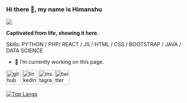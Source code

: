 ### Hi there 👋, my name is Himanshu
![](https://media-exp1.licdn.com/dms/image/C5616AQGBKBKRYt8veg/profile-displaybackgroundimage-shrink_350_1400/0/1629062278448?e=1639612800&v=beta&t=a347wQuW0btNGkwm3gQUr_KLRlNvGZJZpdexbJt3NpM)

**Captivated from life, showing it here.**

Skills: PYTHON / PHP/ REACT / JS / HTML / CSS /  BOOTSTRAP / JAVA / DATA SCIENCE

- 🔭 I’m currently working on this page. 


[<img src='https://cdn.jsdelivr.net/npm/simple-icons@3.0.1/icons/github.svg' alt='github' height='40'>](https://github.com/HimanshuDchaudhari)  [<img src='https://cdn.jsdelivr.net/npm/simple-icons@3.0.1/icons/linkedin.svg' alt='linkedin' height='40'>](https://www.linkedin.com/in/himanshu-chaudhari-1ab33a165/)  [<img src='https://cdn.jsdelivr.net/npm/simple-icons@3.0.1/icons/instagram.svg' alt='instagram' height='40'>](https://www.instagram.com/cynophilist_hd/)  [<img src='https://cdn.jsdelivr.net/npm/simple-icons@3.0.1/icons/twitter.svg' alt='twitter' height='40'>](https://twitter.com/himanshu2346)  

[![Top Langs](https://github-readme-stats.vercel.app/api/top-langs/?username=HimanshuDchaudhari)](https://github.com/anuraghazra/github-readme-stats)


